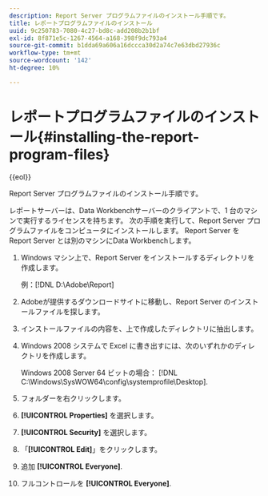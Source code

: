 ```yaml
---
description: Report Server プログラムファイルのインストール手順です。
title: レポートプログラムファイルのインストール
uuid: 9c250783-7080-4c27-bd8c-add208b2b1bf
exl-id: 8f871e5c-1267-4564-a168-398f9dc793a4
source-git-commit: b1dda69a606a16dccca30d2a74c7e63dbd27936c
workflow-type: tm+mt
source-wordcount: '142'
ht-degree: 10%

---
```


# レポートプログラムファイルのインストール{#installing-the-report-program-files}

{{eol}}

Report Server プログラムファイルのインストール手順です。

レポートサーバーは、Data Workbenchサーバーのクライアントで、1 台のマシンで実行するライセンスを持ちます。 次の手順を実行して、Report Server プログラムファイルをコンピュータにインストールします。 Report Server を Report Server とは別のマシンにData Workbenchします。

1. Windows マシン上で、Report Server をインストールするディレクトリを作成します。

   例：[!DNL D:\Adobe\Report]

1. Adobeが提供するダウンロードサイトに移動し、Report Server のインストールファイルを探します。
1. インストールファイルの内容を、上で作成したディレクトリに抽出します。
1. Windows 2008 システムで Excel に書き出すには、次のいずれかのディレクトリを作成します。

   Windows 2008 Server 64 ビットの場合： [!DNL C:\Windows\SysWOW64\config\systemprofile\Desktop].

1. フォルダーを右クリックします。
1. **[!UICONTROL Properties]** を選択します。
1. **[!UICONTROL Security]** を選択します。
1. 「**[!UICONTROL Edit]**」をクリックします。
1. 追加 **[!UICONTROL Everyone]**.
1. フルコントロールを **[!UICONTROL Everyone]**.
